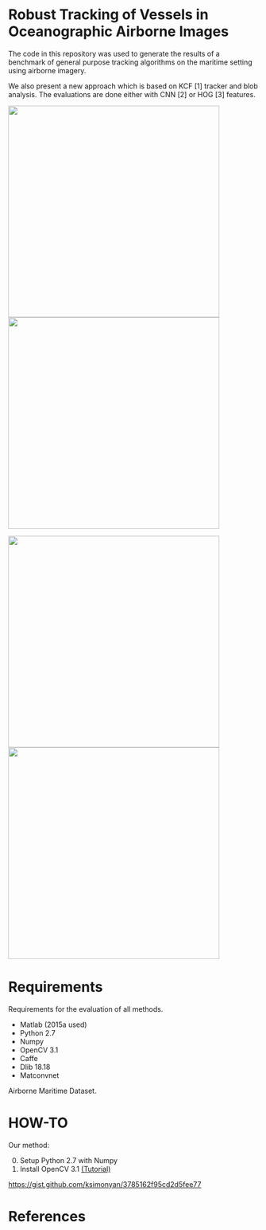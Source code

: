 

# Robust Tracking of Vessels in Oceanographic Airborne Images

The code in this repository was used to generate the results of a benchmark of general purpose tracking algorithms on the maritime setting using airborne imagery.

We also present a new approach which is based on KCF [1] tracker and blob analysis. The evaluations are done either with CNN [2] or HOG [3] features.

<img src="http://imageshack.com/a/img924/648/scQuoA.png" width="425"/> <img src="http://imageshack.com/a/img921/4269/mLQFyd.png" width="425"/> 

<img src="http://imageshack.com/a/img924/6910/mcFCVi.png" width="425"/> <img src="http://imageshack.com/a/img922/6995/s2erO4.png" width="425"/> 

# Requirements
Requirements for the evaluation of all methods.

- Matlab (2015a used)
- Python 2.7
- Numpy
- OpenCV 3.1
- Caffe 
- Dlib 18.18
- Matconvnet

Airborne Maritime Dataset.



# HOW-TO

Our method:

  0. Setup Python 2.7 with Numpy
  0. Install OpenCV 3.1 [(Tutorial)](http://www.pyimagesearch.com/2015/06/22/install-opencv-3-0-and-python-2-7-on-ubuntu/)



https://gist.github.com/ksimonyan/3785162f95cd2d5fee77


# References



